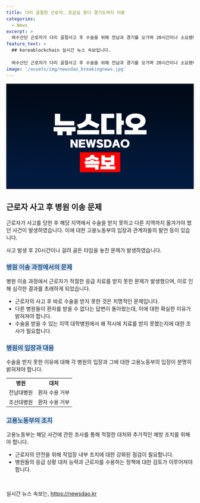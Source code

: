 ```yaml
---
title: 다리 골절한 근로자, 응급실 찾다 경기도까지 이동
categories:
  - News
excerpt: >
  여수산단 근로자가 다리 골절사고 후 수술을 위해 전남과 경기를 오가며 20시간이나 소요됐다. 사고가 발생한 병원과 인근 병원들은 수술을 받을 수 없다는 답변을 하며 응급상황에서의 적절한 응대가 이루어지지 않았다. 이로 인해 근로자는 괴사로 다리를 절단해야 했으며, 사고 후 수술까지 20시간이 소요된 탓에 긴급치료의 금방성을 놓친 것으로 지적되고 있다. 이에 관련 당국은 작업장 안전 조치 등을 포함한 조사를 예정하고 있다. (총 단어수: 116)
feature_text: >
  ## koreablockchain 실시간 뉴스 속보입니다.

  여수산단 근로자가 다리 골절사고 후 수술을 위해 전남과 경기를 오가며 20시간이나 소요됐다. 사고가 발생한 병원과 인근 병원들은 수술을 받을 수 없다는 답변을 하며 응급상황에서의 적절한 응대가 이루어지지 않았다. 이로 인해 근로자는 괴사로 다리를 절단해야 했으며, 사고 후 수술까지 20시간이 소요된 탓에 긴급치료의 금방성을 놓친 것으로 지적되고 있다. 이에 관련 당국은 작업장 안전 조치 등을 포함한 조사를 예정하고 있다. (총 단어수: 116)
image: '/assets/img/newsdao_breakingnews.jpg'
---
```


<p><img src="/assets/img/newsdao_breakingnews.jpg" alt="koreablockchain 속보" /></p>

<h2 data-ke-size="size26">근로자 사고 후 병원 이송 문제</h2>

<p>근로자가 사고를 당한 후 해당 지역에서 수술을 받지 못하고 다른 지역까지 옮겨가야 했던 사건이 발생하였습니다. 이에 대한 고용노동부의 입장과 관계자들의 발언 등이 있습니다.</p>

<p data-ke-size="size16">사고 발생 후 20시간이나 걸려 골든 타임을 놓친 문제가 발생하였습니다.</p>

<h3><b><span style="background-color: #21538527; color: #1a5490;">병원 이송 과정에서의 문제</span></b></h3>

<p>병원 이송 과정에서 근로자가 적절한 응급 치료를 받지 못한 문제가 발생했으며, 이로 인해 심각한 결과를 초래하게 되었습니다.</p>

<ul>
  <li>근로자의 사고 후 바로 수술을 받지 못한 것은 치명적인 문제입니다.</li>
  <li>다른 병원들이 환자를 받을 수 없다는 답변이 돌아왔는데, 이에 대한 확실한 이유가 밝혀져야 합니다.</li>
  <li>수술을 받을 수 있는 지역 대학병원에서 왜 적시에 치료를 받지 못했는지에 대한 조사가 필요합니다.</li>
</ul>

<h3><b><span style="background-color: #21538527; color: #1a5490;">병원의 입장과 대응</span></b></h3>

<p>수술을 받지 못한 이유에 대해 각 병원의 입장과 그에 대한 고용노동부의 입장이 분명히 밝혀져야 합니다.</p>

<table>
  <tr>
    <td style="text-align: center; height: 17px;"><b>병원</b></td>
    <td style="text-align: center; height: 17px;"><b>대처</b></td>
  </tr>
  <tr>
    <td style="text-align: center; height: 17px;">전남대병원</td>
    <td style="text-align: center; height: 17px;">환자 수용 거부</td>
  </tr>
  <tr>
    <td style="text-align: center; height: 17px;">조선대병원</td>
    <td style="text-align: center; height: 17px;">환자 수용 거부</td>
  </tr>
</table>

<h3><b><span style="background-color: #21538527; color: #1a5490;">고용노동부의 조치</span></b></h3>

<p>고용노동부는 해당 사건에 관한 조사를 통해 적절한 대처와 추가적인 예방 조치를 취해야 합니다.</p>

<ul>
  <li>근로자의 안전을 위해 작업장 내부 조치에 대한 강화된 점검이 필요합니다.</li>
  <li>병원들의 응급 상황 대처 능력과 근로자를 수용하는 정책에 대한 검토가 이루어져야 합니다.</li>
</ul>

<p data-ke-size="size16">&nbsp;</p>
실시간 뉴스 속보는, <a href="https://newsdao.kr" rel="dofollow">https://newsdao.kr</a>


